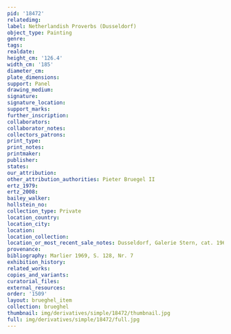 ```yaml
---
pid: '18472'
relatedimg: 
label: Netherlandish Proverbs (Dusseldorf)
object_type: Painting
genre: 
tags: 
realdate: 
height_cm: '126.4'
width_cm: '185'
diameter_cm: 
plate_dimensions: 
support: Panel
drawing_medium: 
signature: 
signature_location: 
support_marks: 
further_inscription: 
collaborators: 
collaborator_notes: 
collectors_patrons: 
print_type: 
print_notes: 
printmaker: 
publisher: 
states: 
our_attribution: 
other_attribution_authorities: Pieter Bruegel II
ertz_1979: 
ertz_2008: 
bailey_walker: 
hollstein_no: 
collection_type: Private
location_country: 
location_city: 
location: 
location_collection: 
location_or_most_recent_sale_notes: Dusseldorf, Galerie Stern, cat. 1969
provenance: 
bibliography: Marlier 1969, S. 128, Nr. 7
exhibition_history: 
related_works: 
copies_and_variants: 
curatorial_files: 
external_resources: 
order: '1509'
layout: brueghel_item
collection: brueghel
thumbnail: img/derivatives/simple/18472/thumbnail.jpg
full: img/derivatives/simple/18472/full.jpg
---
```

